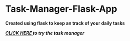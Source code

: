 # Task-Manager-Flask-App 

**Created using flask to keep an track of your daily tasks** 

***[ CLICK HERE ](https://taskmanagerone.herokuapp.com/) to try the task manager***
